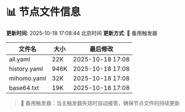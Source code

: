 # 📊 节点文件信息

**更新时间**: 2025-10-18 17:08:44 北京时间
**更新方式**: 🔄 备用触发器

| 文件名 | 大小 | 最后修改 |
|--------|------|----------|
| all.yaml | 22K | 2025-10-18 17:08 |
| history.yaml | 946K | 2025-10-18 17:08 |
| mihomo.yaml | 32K | 2025-10-18 17:08 |
| base64.txt | 19K | 2025-10-18 17:08 |

> 🔄 备用触发器：当主触发器失效时自动接管，确保节点文件的持续更新

